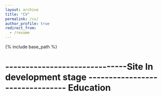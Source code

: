```yaml
---
layout: archive
title: "CV"
permalink: /cv/
author_profile: true
redirect_from:
  - /resume
---
```


{% include base_path %}


------------------------------Site In development stage --------------------------------
Education
======
